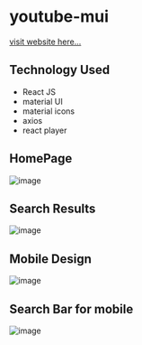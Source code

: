 # youtube-mui

[visit website here...](https://youtubemui.netlify.app/)

## Technology Used
 
 - React JS
 - material UI
 - material icons
 - axios
 - react player
 
 ## HomePage
 ![image](https://user-images.githubusercontent.com/59247235/189321535-dd1f3080-075f-4758-9298-44bfbb845ad4.png)
 
 ## Search Results
![image](https://user-images.githubusercontent.com/59247235/189321686-03255e5a-5bbc-4a8d-ba83-4df279ba6ba5.png)

## Mobile Design
![image](https://user-images.githubusercontent.com/59247235/189321782-d3fcd303-b8b7-45cf-b726-d7fc545986cd.png)

## Search Bar for mobile
![image](https://user-images.githubusercontent.com/59247235/189321828-f8ef34ca-63f0-4bc6-8aa1-b82442b086ee.png)
